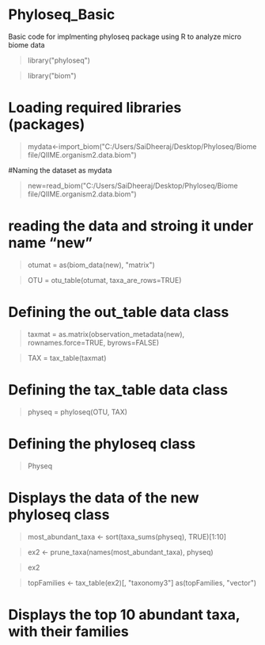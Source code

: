 # Phyloseq_Basic
Basic code for implmenting phyloseq package using R to analyze micro biome data
> library("phyloseq")

> library("biom")

# Loading required libraries (packages)

> mydata<-import_biom("C:/Users/SaiDheeraj/Desktop/Phyloseq/Biome file/QIIME.organism2.data.biom")

#Naming the dataset as mydata
> new=read_biom("C:/Users/SaiDheeraj/Desktop/Phyloseq/Biome file/QIIME.organism2.data.biom")

# reading the data and stroing it under name “new”

> otumat = as(biom_data(new), "matrix")

> OTU = otu_table(otumat, taxa_are_rows=TRUE)

# Defining the out_table data class
> taxmat = as.matrix(observation_metadata(new), rownames.force=TRUE, byrows=FALSE)

> TAX = tax_table(taxmat)

# Defining the tax_table data class
> physeq = phyloseq(OTU, TAX)

# Defining the phyloseq class
> Physeq

# Displays the data of the new phyloseq class
> most_abundant_taxa <- sort(taxa_sums(physeq), TRUE)[1:10]

> ex2 <- prune_taxa(names(most_abundant_taxa), physeq)

> ex2

> topFamilies <- tax_table(ex2)[, "taxonomy3"]
as(topFamilies, "vector")

# Displays the top 10 abundant taxa, with their families

